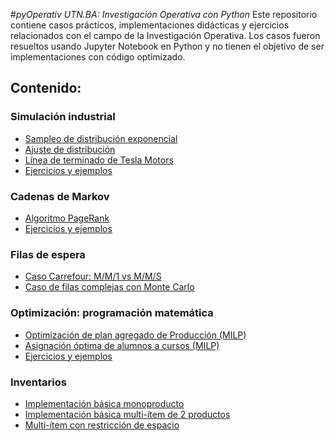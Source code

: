 #*pyOperativ UTN.BA: Investigación Operativa con Python*
Este repositorio contiene casos prácticos, implementaciones didácticas y ejercicios relacionados con el campo de la Investigación Operativa. Los casos fueron resueltos usando Jupyter Notebook en Python y no tienen el objetivo de ser implementaciones con código optimizado.

## Contenido:

### Simulación industrial

* [Sampleo de distribución exponencial](https://github.com/investigacion-operativa/pyOperativ/blob/main/simulacion/caso_simulacion_exponencial/simulacion_exponencial.ipynb)
* [Ajuste de distribución](https://github.com/investigacion-operativa/pyOperativ/blob/main/simulacion/fit_distribucion_lugones/exponential_fit.ipynb)
* [Línea de terminado de Tesla Motors](https://github.com/investigacion-operativa/pyOperativ/blob/main/simulacion/caso_linea_tesla/ejemplo_simulacion.ipynb)
* [Ejercicios y ejemplos](https://github.com/investigacion-operativa/pyOperativ/tree/main/simulacion/ejercicios)

### Cadenas de Markov
* [Algoritmo PageRank](https://github.com/investigacion-operativa/pyOperativ/blob/main/markov/caso_google_pagerank/caso_google_pagerank.ipynb)
* [Ejercicios y ejemplos](https://github.com/investigacion-operativa/pyOperativ/tree/main/markov/ejercicios)

### Filas de espera
* [Caso Carrefour: M/M/1 vs M/M/S](https://github.com/investigacion-operativa/pyOperativ/blob/main/filas/caso_carrefour/carrefour_ejemplo.ipynb)
* [Caso de filas complejas con Monte Carlo](https://github.com/investigacion-operativa/pyOperativ/blob/main/filas/caso_fila_compleja/simulacion_fila_compleja.ipynb)

### Optimización: programación matemática
* [Optimización de plan agregado de Producción (MILP)](https://github.com/investigacion-operativa/pyOperativ/blob/main/programacion_matematica/caso_planificacion_agregada/planificacion.ipynb)
* [Asignación óptima de alumnos a cursos (MILP)](https://github.com/investigacion-operativa/pyOperativ/blob/main/programacion_matematica/caso_asignacion_cursos.ipynb/asignacion_cursos.ipynb)
* [Ejercicios y ejemplos](https://github.com/investigacion-operativa/pyOperativ/tree/main/programacion_matematica/ejercicios)

### Inventarios
* [Implementación básica monoproducto](https://github.com/investigacion-operativa/pyOperativ/blob/main/inventarios/caso_monoproducto/monoproducto.ipynb)
* [Implementación básica multi-ítem de 2 productos](https://github.com/investigacion-operativa/pyOperativ/blob/main/inventarios/caso_multiproducto/multiproducto.ipynb)
* [Multi-ítem con restricción de espacio](https://github.com/investigacion-operativa/pyOperativ/blob/main/inventarios/caso_restriccion_espacio/restriccion_espacio.ipynb)

